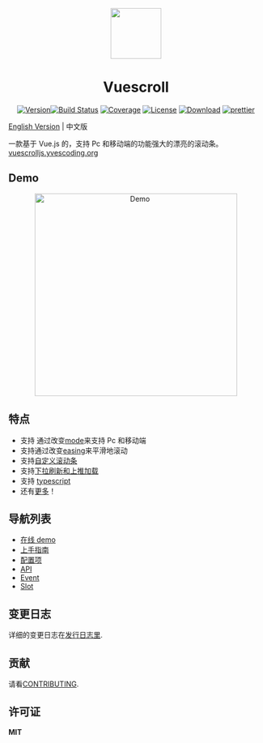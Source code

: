   <p align="center"><a href="http://vuescrolljs.yvescoding.org/zh/"><img width="100" src="http://vuescrolljs.yvescoding.org/logo.png" /></a></p>
  <h1 align="center" width="100">Vuescroll</h1>
<p align="center">
  <a href="https://www.npmjs.com/package/vuescroll"><img src="https://img.shields.io/npm/v/vuescroll.svg" alt="Version"></a><a href="https://circleci.com/gh/YvesCoding/vuescroll/tree/dev"><img src="https://img.shields.io/circleci/project/YvesCoding/vuescroll/dev.svg" alt="Build Status"></a>
  <a href="https://codecov.io/github/YvesCoding/vuescroll?branch=dev"><img src="https://img.shields.io/codecov/c/github/YvesCoding/vuescroll/dev.svg" alt="Coverage"></a>
  <a href="https://www.npmjs.com/package/vuescroll"><img src="https://img.shields.io/npm/l/vuescroll.svg" alt="License"></a>
<a href="https://www.npmjs.com/package/vuescroll"><img src="https://img.shields.io/npm/dm/vuescroll.svg" alt="Download"></a>
<a href="https://github.com/YvesCoding/vuescroll"><img src="https://img.shields.io/badge/code_style-prettier-ff69b4.svg?style=flat-square" alt="prettier"></a>
</p>

[English Version](https://github.com/YvesCoding/vuescroll/blob/dev/README.md) | 中文版

一款基于 Vue.js 的，支持 Pc 和移动端的功能强大的漂亮的滚动条。
[vuescrolljs.yvescoding.org](http://vuescrolljs.yvescoding.org/zh)

## Demo

<p align="center">
  <img src="https://github.com/wangyi7099/pictureCdn/blob/master/allPic/vuescroll/show1.gif?raw=true" width="400"  alt="Demo">
</p>

## 特点

- 支持 通过改变[mode](http://vuescrolljs.yvescoding.org/zh/guide/configuration.html#vuescroll)来支持 Pc 和移动端
- 支持通过改变[easing](http://vuescrolljs.yvescoding.org/zh/guide/configuration.html#bar)来平滑地滚动
- 支持[自定义滚动条](http://vuescrolljs.yvescoding.org/zh/guide/configuration.html#bar)
- 支持[下拉刷新和上推加载](http://vuescrolljs.yvescoding.org/zh/guide/configuration.html#explanation)
- 支持 [typescript](http://vuescrolljs.yvescoding.org/zh/guide/typescript.html)
- 还有[更多](http://vuescrolljs.yvescoding.org/zh/guide/#features)！

## 导航列表

- [在线 demo](http://vuescrolljs.yvescoding.org/zh/demo/)
- [上手指南](http://vuescrolljs.yvescoding.org/zh/guide/getting-started.html)
- [配置项](http://vuescrolljs.yvescoding.org/zh/guide/configuration.html)
- [API](http://vuescrolljs.yvescoding.org/zh/guide/api.html)
- [Event](http://vuescrolljs.yvescoding.org/zh/guide/event.html)
- [Slot](http://vuescrolljs.yvescoding.org/zh/guide/slot.html)

## 变更日志

详细的变更日志在[发行日志里](https://github.com/YvesCoding/releases).

## 贡献

请看[CONTRIBUTING](.github/CONTRIBUTING.md).

## 许可证

**MIT**

